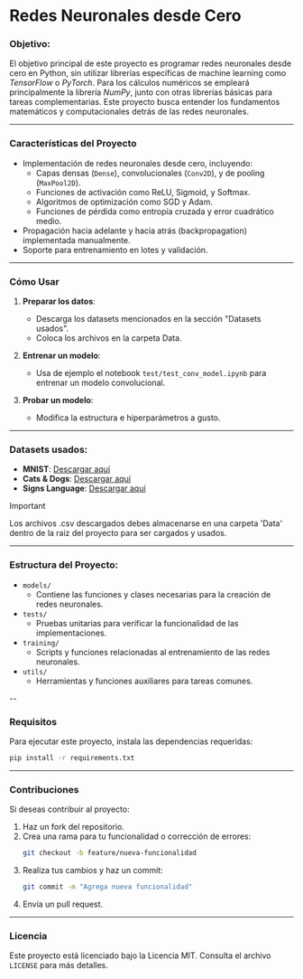 # Redes Neuronales desde Cero

### Objetivo:

El objetivo principal de este proyecto es programar redes neuronales desde cero en Python, sin utilizar librerías específicas de machine learning como _TensorFlow_ o _PyTorch_. Para los cálculos numéricos se empleará principalmente la librería _NumPy_, junto con otras librerías básicas para tareas complementarias. Este proyecto busca entender los fundamentos matemáticos y computacionales detrás de las redes neuronales.

---

### **Características del Proyecto**

- Implementación de redes neuronales desde cero, incluyendo:
  - Capas densas (`Dense`), convolucionales (`Conv2D`), y de pooling (`MaxPool2D`).
  - Funciones de activación como ReLU, Sigmoid, y Softmax.
  - Algoritmos de optimización como SGD y Adam.
  - Funciones de pérdida como entropía cruzada y error cuadrático medio.
- Propagación hacia adelante y hacia atrás (backpropagation) implementada manualmente.
- Soporte para entrenamiento en lotes y validación.

---

### **Cómo Usar**

1. **Preparar los datos**:

   - Descarga los datasets mencionados en la sección "Datasets usados".
   - Coloca los archivos en la carpeta Data.

2. **Entrenar un modelo**:

   - Usa de ejemplo el notebook `test/test_conv_model.ipynb` para entrenar un modelo convolucional.

3. **Probar un modelo**:
   - Modifica la estructura e hiperparámetros a gusto.

---

### Datasets usados:

- **MNIST**: [Descargar aquí](https://www.kaggle.com/datasets/oddrationale/mnist-in-csv)
- **Cats & Dogs**: [Descargar aquí](https://www.kaggle.com/datasets/unmoved/30k-cats-and-dogs-150x150-greyscale)
- **Signs Language**: [Descargar aquí](https://drive.google.com/file/d/1QQIxRwUhNp5519xVWK8CYY5V_oqsYOpj/view?usp=drive_link)

> [!IMPORTANT]
> Los archivos .csv descargados debes almacenarse en una carpeta 'Data' dentro de la raiz del proyecto para ser cargados y usados.

---

### Estructura del Proyecto:

<!-- - `data/`
  - Carpeta para almacenar datasets utilizados en el proyecto. -->

- `models/`
  - Contiene las funciones y clases necesarias para la creación de redes neuronales.
- `tests/`
  - Pruebas unitarias para verificar la funcionalidad de las implementaciones.
- `training/`
  - Scripts y funciones relacionadas al entrenamiento de las redes neuronales.
- `utils/`
  - Herramientas y funciones auxiliares para tareas comunes.

--

### Requisitos

Para ejecutar este proyecto, instala las dependencias requeridas:

```bash
pip install -r requirements.txt
```

---

### **Contribuciones**

Si deseas contribuir al proyecto:

1. Haz un fork del repositorio.
2. Crea una rama para tu funcionalidad o corrección de errores:
   ```bash
   git checkout -b feature/nueva-funcionalidad
   ```
3. Realiza tus cambios y haz un commit:
   ```bash
   git commit -m "Agrega nueva funcionalidad"
   ```
4. Envía un pull request.

---

### **Licencia**

Este proyecto está licenciado bajo la Licencia MIT. Consulta el archivo `LICENSE` para más detalles.
